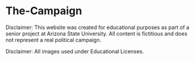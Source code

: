 # The-Campaign

Disclaimer: This website was created for educational purposes as part of a senior project at Arizona State University. All content is fictitious and does not represent a real political campaign.

Disclaimer: All images used under Educational Licenses.
